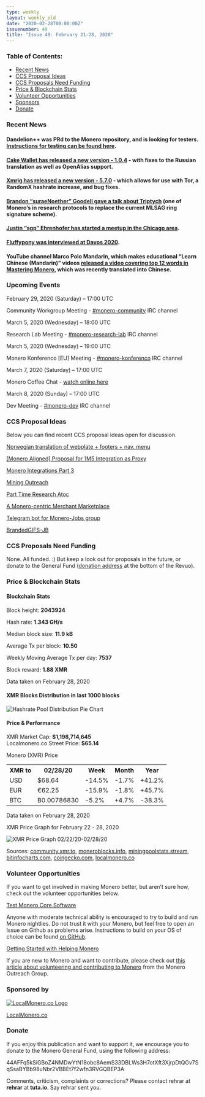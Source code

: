 ```yaml
---
type: weekly
layout: weekly_old
date: "2020-02-28T00:00:00Z"
issuenumber: 49
title: "Issue 49: February 21-28, 2020"
---
```


<h3>Table of Contents:</h3>
<ul class="contents">
    <li><a href="#news">Recent News</a></li>
    <li><a href="#ideas">CCS Proposal Ideas</a></li>
    <li><a href="#proposals">CCS Proposals Need Funding</a></li>
    <li><a href="#stats">Price & Blockchain Stats</a></li>
    <li><a href="#volunteer">Volunteer Opportunities</a></li>
    <li><a href="#sponsor">Sponsors</a></li>
    <li><a href="#donate">Donate</a></li>
</ul>

<h3 id="news">Recent News</h3>

<div class="newsbyte">
    <h4>Dandelion++ was PRd to the Monero repository, and is looking for testers. <a href="https://www.reddit.com/r/Monero/comments/f9cksh/help_us_test_dandelion_on_testnet_instructions/" target="_blank">Instructions for testing can be found here</a>.
    </h4>
</div>

<div class="newsbyte">
    <h4><a href="https://www.reddit.com/r/Monero/comments/fav5fj/update_cake_wallet_for_android_version_104/" target="_blank">Cake Wallet has released a new version - 1.0.4</a> - with fixes to the Russian translation as well as OpenAlias support.
    </h4>
</div>

<div class="newsbyte">
    <h4><a href="https://github.com/xmrig/xmrig/releases/tag/v5.7.0" target="_blank">Xmrig has released a new version - 5.7.0</a> - which allows for use with Tor, a RandomX hashrate increase, and bug fixes.
    </h4>
</div>

<div class="newsbyte">
    <h4><a href="https://youtu.be/uHKq-n2c0PE" target="_blank">Brandon “suraeNoether” Goodell gave a talk about Triptych</a> (one of Monero’s in research protocols to replace the current MLSAG ring signature scheme).
    </h4>
</div>

<div class="newsbyte">
    <h4><a href="https://www.meetup.com/Monero-Chicago/" target="_blank">Justin “sgp” Ehrenhofer has started a meetup in the Chicago area</a>.
    </h4>
</div>

<div class="newsbyte">
    <h4><a href="https://www.youtube.com/watch?v=wmWN9Kez1YI&t=74s" target="_blank">Fluffypony was interviewed at Davos 2020</a>.
    </h4>
</div>

<div class="newsbyte">
    <h4>YouTube channel Marco Polo Mandarin, which makes educational “Learn Chinese (Mandarin)” videos <a href="https://www.youtube.com/watch?v=9qMKJfWNZKU" target="_blank">released a video covering top 12 words in Mastering Monero</a>, which was recently translated into Chinese.
    </h4>
</div>

<h3 id="events">Upcoming Events</h3>

<div class="event">
    <p class="date" markdown="1">February 29, 2020 (Saturday) – 17:00 UTC</p>
    <p markdown="1">Community Workgroup Meeting - <a href="irc://chat.freenode.net/#monero-community" target="_blank">#monero-community</a> IRC channel</p>
</div>

<div class="event">
    <p class="date" markdown="1">March 5, 2020 (Wednesday) – 18:00 UTC</p>
    <p markdown="1">Research Lab Meeting - <a href="irc://chat.freenode.net/#monero-research-lab" target="_blank">#monero-research-lab</a> IRC channel</p>
</div>

<div class="event">
    <p class="date" markdown="1">March 5, 2020 (Wednesday) – 19:00 UTC</p>
    <p markdown="1">Monero Konferenco [EU] Meeting - <a href="irc://chat.freenode.net/#monero-konferenco" target="_blank">#monero-konferenco</a> IRC channel</p>
</div>

<div class="event">
    <p class="date" markdown="1">March 7, 2020 (Saturday) – 17:00 UTC</p>
    <p>Monero Coffee Chat - <a href="https://www.youtube.com/channel/UCKxLNPJeEjPXOke55i5AIXA" target="_blank">watch online here</a></p>
</div>

<div class="event">
    <p class="date" markdown="1">March 8, 2020 (Sunday) – 17:00 UTC</p>
    <p markdown="1">Dev Meeting - <a href="irc://chat.freenode.net/#monero-dev" target="_blank">#monero-dev</a> IRC channel</p>
</div>

<h3 id="ideas">CCS Proposal Ideas</h3>

<p>Below you can find recent CCS proposal ideas open for discussion.</p>

<div class="proposal">
<p><a href="https://repo.getmonero.org/monero-project/ccs-proposals/-/merge_requests/129" target="_blank">Norwegian translation of webplate + footers + nav. menu</a></p>
</div>

<div class="proposal">
<p><a href="https://repo.getmonero.org/monero-project/ccs-proposals/-/merge_requests/127" target="_blank">[Monero Aligned] Proposal for 1M5 Integration as Proxy</a></p>
</div>

<div class="proposal">
<p><a href="https://repo.getmonero.org/monero-project/ccs-proposals/merge_requests/125" target="_blank">Monero Integrations Part 3</a></p>
</div>

<div class="proposal">
<p><a href="https://repo.getmonero.org/monero-project/ccs-proposals/merge_requests/124" target="_blank">Mining Outreach</a></p>
</div>

<div class="proposal">
<p><a href="https://repo.getmonero.org/monero-project/ccs-proposals/merge_requests/120" target="_blank">Part Time Research Atoc</a></p>
</div>

<div class="proposal">
<p><a href="https://repo.getmonero.org/monero-project/ccs-proposals/merge_requests/117" target="_blank">A Monero-centric Merchant Marketplace</a></p>
</div>

<div class="proposal">
<p><a href="https://repo.getmonero.org/monero-project/ccs-proposals/merge_requests/91" target="_blank">Telegram bot for Monero-Jobs group</a></p>
</div>

<div class="proposal">
<p><a href="https://repo.getmonero.org/monero-project/ccs-proposals/merge_requests/88" target="_blank">BrandedGIFS-JB</a></p>
</div>

<h3 id="proposals">CCS Proposals Need Funding</h3>

None. All funded. :) But keep a look out for proposals in the future, or donate to the General Fund (<a href="#donate">donation address</a> at the bottom of the Revuo).

<h3 id="stats">Price & Blockchain Stats</h3>

<h4 class="stat">Blockchain Stats</h4>

<div class="bcstats">
    <p>Block height: <b>2043924</b></p>
    <p>Hash rate: <b>1.343 GH/s</b></p>
    <p>Median block size: <b>11.9 kB</b></p>
    <p>Average Tx per block: <b>10.50</b></p>
    <p>Weekly Moving Average Tx per day: <b>7537</b></p>
    <p>Block reward: <b>1.88 XMR</b></p>
</div>
<p class="note">Data taken on February 28, 2020</p>

<h4 class="stat">XMR Blocks Distribution in last 1000 blocks</h4>
<p><img src="/img/hashrate-pool-distribution-0228.png" alt="Hashrate Pool Distribution Pie Chart"/></p>

<h4 class="stat">Price & Performance</h4>

<div class="price-intro">XMR Market Cap: <b>$1,198,714,645</b><br>Localmonero.co Street Price: <b>$65.14</b></div>

<p class="table-title">Monero (XMR) Price</p>
<table class="price-table">
  <tr class="row1">
    <th>XMR to</th>
    <th>02/28/20</th>
    <th>Week</th>
    <th>Month</th>
    <th>Year</th>
  </tr>
  <tr>
    <td data-th="XMR to">USD</td>
    <td data-th="02/28/20">$68.64</td>
    <td data-th="Week" class="red">-14.5%</td>
    <td data-th="Month" class="red">-1.7%</td>
    <td data-th="Year" class="green">+41.2%</td>
  </tr>
  <tr class="row3">
    <td data-th="XMR to">EUR</td>
    <td data-th="02/28/20">€62.25</td>
    <td data-th="Week" class="red">-15.9%</td>
    <td data-th="Month" class="red">-1.8%</td>
    <td data-th="Year" class="green">+45.7%</td>
  </tr>
  <tr>
    <td data-th="XMR to">BTC</td>
    <td data-th="02/28/20">B0.00786830</td>
    <td data-th="Week" class="red">-5.2%</td>
    <td data-th="Month" class="green">+4.7%</td>
    <td data-th="Year" class="red">-38.3%</td>
  </tr>
</table>
<p class="note">Data taken on February 28, 2020</p>

<p class="table-title">XMR Price Graph for February 22 - 28, 2020</p>

![XMR Price Graph 02/22/20-02/28/20](/img/weekly-chart-0228.png "XMR Price Graph 02/22/20-02/28/20") 

Sources: <a href="https://community.xmr.to/explorer/mainnet/" target="_blank">community.xmr.to</a>, <a href="https://moneroblocks.info/stats/transaction-stats" target="_blank">moneroblocks.info</a>, <a href="https://miningpoolstats.stream/monero" target="_blank">miningpoolstats.stream</a>, <a href="https://bitinfocharts.com/monero/" target="_blank">bitinfocharts.com</a>, <a href="https://www.coingecko.com/" target="_blank">coingecko.com</a>, <a href="https://localmonero.co/" target="_blank">localmonero.co</a>

<h3 id="volunteer">Volunteer Opportunities</h3>

<p>If you want to get involved in making Monero better, but aren’t sure how, check out the volunteer opportunities below.</p>

<div class="newsbyte">
    <p class="date"><a href="https://github.com/monero-project/monero" target="_blank">Test Monero Core Software</a></p>
    <p>Anyone with moderate technical ability is encouraged to try to build and run Monero nightlies. Do not trust it with your Monero, but feel free to open an Issue on Github as problems arise. Instructions to build on your OS of choice can be found <a href="https://github.com/monero-project/monero#compiling-monero-from-source" target="_blank">on GitHub</a>. </p>
</div>

<div class="newsbyte">
    <p class="date"><a href="https://github.com/monero-project/monero" target="_blank">Getting Started with Helping Monero</a></p>
    <p>If you are new to Monero and want to contribute, please check out <a href="https://www.monerooutreach.org/stories/getting-started-helping-monero.php" target="_blank">this article about volunteering and contributing to Monero</a> from the Monero Outreach Group. </p>
</div>

<h3 id="sponsor">Sponsored by</h3>

<p><a href="https://localmonero.co/" target="_blank"><img src="/img/localmonero-logo.png" alt="LocalMonero.co Logo" class="localmonero"></a></p>

<p class="text-center"><a href="https://localmonero.co/" target="_blank">LocalMonero.co</a></p>

<h3 id="donate">Donate</h3>

<p markdown="1">If you enjoy this publication and want to support it, we encourage you to donate to the Monero General Fund, using the following address:</p>

<p class="address" markdown="1">44AFFq5kSiGBoZ4NMDwYtN18obc8AemS33DBLWs3H7otXft3XjrpDtQGv7SqSsaBYBb98uNbr2VBBEt7f2wfn3RVGQBEP3A</p>

<!--p><a href="monero:44AFFq5kSiGBoZ4NMDwYtN18obc8AemS33DBLWs3H7otXft3XjrpDtQGv7SqSsaBYBb98uNbr2VBBEt7f2wfn3RVGQBEP3A" class="qr"><img src="/img/donate-monero.png"></a></p-->

Comments, criticism, complaints or corrections? Please contact rehrar at **rehrar** at **tuta.io**. Say rehrar sent you.